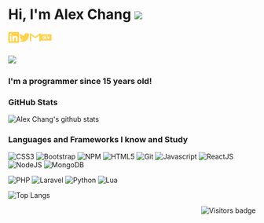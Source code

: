# Hi, I'm Alex Chang <img src="https://media.giphy.com/media/kHlLdUk50a3AKXM9v1/giphy.gif" width="25px">


[<img align="left" alt="ryokochang | LinkedIn" width="22px" src="./linkedin.svg" />][linkedin]
[<img align="left" alt="ryokochang | Twitter" width="22px" src="./twitter.svg" />][twitter]
[<img align="left" alt="alexscchang1 | Gmail" width="22px" src="./gmail.svg" />][gmail]
[<img align="left" alt="ryokochang | Dev.to" width="22px" src="./dev-dot-to.svg" />][devto]

<br>
<br>

![](https://www.codewars.com/users/ryokochang/badges/small)


### **I'm a programmer since 15 years old!**

### GitHub Stats


![Alex Chang's github stats](https://github-readme-stats.vercel.app/api?username=ryokochang&show_icons=true&theme=vue-dark)


### Languages and Frameworks I know and Study

![CSS3](https://img.shields.io/badge/-CSS3-1572B6?style=flat&logo=css3)
![Bootstrap](https://img.shields.io/badge/-Bootstrap-563D7C?style=flat&logo=bootstrap&logoColor=white)
![NPM](https://img.shields.io/badge/-NPM-CB3837?style=flat&logo=npm&logoColor=white)
![HTML5](https://img.shields.io/badge/-HTML5-E34F26?style=flat&logo=html5&logoColor=white)
![Git](https://img.shields.io/badge/-Git-F05032?style=flat&logo=git&logoColor=white)
![Javascript](https://img.shields.io/badge/-JavaScript-EDD222?style=flat&logo=javascript&logoColor=white)
![ReactJS](https://img.shields.io/badge/-ReactJS-51CBF2?style=flat&logo=react&logoColor=white)
![NodeJS](http://img.shields.io/badge/-NodeJS-6EBF20?style=flat&logo=node.js&logoColor=white)
![MongoDB](http://img.shields.io/badge/-MongoDB-47A248?style=flat&logo=mongodb&logoColor=white)

![PHP](http://img.shields.io/badge/-PHP-777bb3?style=flat&logo=PHP&logoColor=white)
![Laravel](http://img.shields.io/badge/-Laravel-ef3b2d?style=flat&logo=laravel&logoColor=white)
![Python](http://img.shields.io/badge/-Python-1e415e?style=flat&logo=python&logoColor=white)
![Lua](http://img.shields.io/badge/-Lua-000081?style=flat&logo=lua&logoColor=white)

![Top Langs](https://github-readme-stats.vercel.app/api/top-langs/?username=ryokochang&theme=vue-dark&layout=compact)

 <a href="https://badges.pufler.dev">
    <img align="right" src="https://badges.pufler.dev/visits/ryokochang/ryokochang?color=yellow" alt="Visitors badge" />
 </a>

[linkedin]: https://www.linkedin.com/in/ryokochang/
[twitter]: https://www.twitter.com/ryokochang/
[gmail]: alexscchang1@gmail.com
[devto]: https://dev.to/ryokochang
